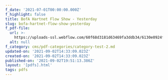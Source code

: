 ```yaml
---
f_date: '2021-07-01T00:00:00.000Z'
f_highlight: false
title: BofA Hartnet Flow Show - Yesterday
slug: bofa-hartnet-flow-show-yesterday
f_pdf-file:
  url: >-
    https://uploads-ssl.webflow.com/60f68d3181d63469fa3ddb34/6130e0924fee251572f8bdae_BofA%20Hartnet%20Flow%20Show%20-%20Yesterday.pdf
  alt: null
f_category: cms/pdf-categories/category-test-2.md
updated-on: '2021-09-02T14:33:09.023Z'
created-on: '2021-09-02T14:33:09.023Z'
published-on: '2021-09-02T19:51:13.386Z'
layout: '[pdfs].html'
tags: pdfs
---
```



